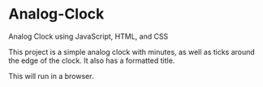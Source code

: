 # Analog-Clock
Analog Clock using JavaScript, HTML, and CSS

This project is a simple analog clock with minutes, as well as ticks
around the edge of the clock. It also has a formatted title.

This will run in a browser.
